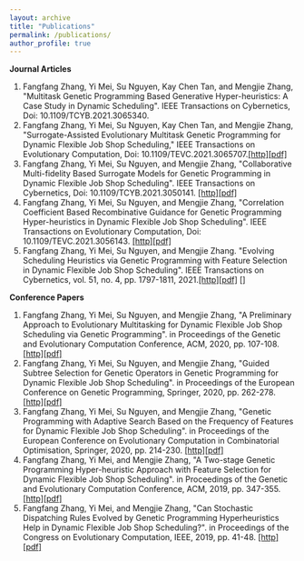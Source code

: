 ```yaml
---
layout: archive
title: "Publications"
permalink: /publications/
author_profile: true
---
```


**Journal Articles**
1. Fangfang Zhang, Yi Mei, Su Nguyen, Kay Chen Tan, and Mengjie Zhang, "Multitask Genetic Programming Based Generative Hyper-heuristics: A Case Study in Dynamic Scheduling". IEEE Transactions on Cybernetics, Doi: 10.1109/TCYB.2021.3065340.
2. Fangfang Zhang, Yi Mei, Su Nguyen, Kay Chen Tan, and Mengjie Zhang, "Surrogate-Assisted Evolutionary Multitask Genetic Programming for Dynamic Flexible Job Shop Scheduling," IEEE Transactions on Evolutionary Computation, Doi: 10.1109/TEVC.2021.3065707.[[http]](https://ieeexplore.ieee.org/document/9377470)[[pdf]]()
3. Fangfang Zhang, Yi Mei, Su Nguyen, and Mengjie Zhang, "Collaborative Multi-fidelity Based Surrogate Models for Genetic Programming in Dynamic Flexible Job Shop Scheduling". IEEE Transactions on Cybernetics, Doi: 10.1109/TCYB.2021.3050141. [[http]](https://ieeexplore.ieee.org/document/9345417)[[pdf]]()
4. Fangfang Zhang, Yi Mei, Su Nguyen, and Mengjie Zhang, "Correlation Coefficient Based Recombinative Guidance for Genetic Programming Hyper-heuristics in Dynamic Flexible Job Shop Scheduling". IEEE Transactions on Evolutionary Computation, Doi: 10.1109/TEVC.2021.3056143. [[http]](https://ieeexplore.ieee.org/document/9344816)[[pdf]]()
5. Fangfang Zhang, Yi Mei, Su Nguyen, and Mengjie Zhang. "Evolving Scheduling Heuristics via Genetic Programming with Feature Selection in Dynamic Flexible Job Shop Scheduling". IEEE Transactions on Cybernetics, vol. 51, no. 4, pp. 1797-1811, 2021.[[http]](https://ieeexplore.ieee.org/document/9234005)[[pdf]]()
[]

**Conference Papers**
1. Fangfang Zhang, Yi Mei, Su Nguyen, and Mengjie Zhang, "A Preliminary Approach to Evolutionary Multitasking for Dynamic Flexible Job Shop Scheduling via Genetic Programming". in Proceedings of the Genetic and Evolutionary Computation Conference, ACM, 2020, pp. 107-108. [[http]](https://dl.acm.org/doi/10.1145/3377929.3389934)[[pdf]]()
2. Fangfang Zhang, Yi Mei, Su Nguyen, and Mengjie Zhang, "Guided Subtree Selection for Genetic Operators in Genetic Programming for Dynamic Flexible Job Shop Scheduling". in Proceedings of the European Conference on Genetic Programming, Springer, 2020, pp. 262-278. [[http]](https://link.springer.com/chapter/10.1007/978-3-030-44094-7_17)[[pdf]]()
3. Fangfang Zhang, Yi Mei, Su Nguyen, and Mengjie Zhang, "Genetic Programming with Adaptive Search Based on the Frequency of Features for Dynamic Flexible Job Shop Scheduling". in Proceedings of the European Conference on Evolutionary Computation in Combinatorial Optimisation, Springer, 2020, pp. 214-230. [[http]](https://link.springer.com/chapter/10.1007%2F978-3-030-43680-3_14)[[pdf]]()
4. Fangfang Zhang, Yi Mei, and Mengjie Zhang, "A Two-stage Genetic Programming Hyper-heuristic Approach with Feature Selection for Dynamic Flexible Job Shop Scheduling". in Proceedings of the Genetic and Evolutionary Computation Conference, ACM, 2019, pp. 347-355. [[http]](https://dl.acm.org/doi/10.1145/3321707.3321790)[[pdf]]()
5. Fangfang Zhang, Yi Mei, and Mengjie Zhang, "Can Stochastic Dispatching Rules Evolved by Genetic Programming Hyperheuristics Help in Dynamic Flexible Job Shop Scheduling?". in Proceedings of the Congress on Evolutionary Computation, IEEE, 2019, pp. 41-48. [[http]](https://ieeexplore.ieee.org/document/8790030)[[pdf]]()
